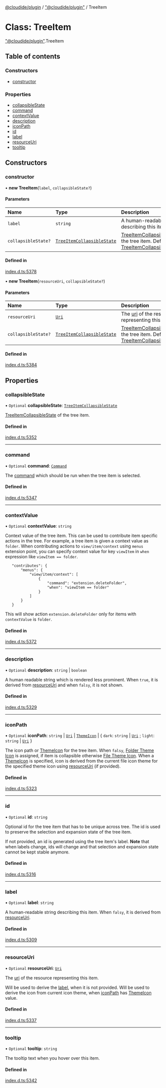 [@cloudide/plugin](../README.md) / ["@cloudide/plugin"](../modules/_cloudide_plugin_.md) / TreeItem

# Class: TreeItem

["@cloudide/plugin"](../modules/_cloudide_plugin_.md).TreeItem

## Table of contents

### Constructors

- [constructor](cloudide_plugin_.TreeItem.md#constructor)

### Properties

- [collapsibleState](cloudide_plugin_.TreeItem.md#collapsiblestate)
- [command](cloudide_plugin_.TreeItem.md#command)
- [contextValue](cloudide_plugin_.TreeItem.md#contextvalue)
- [description](cloudide_plugin_.TreeItem.md#description)
- [iconPath](cloudide_plugin_.TreeItem.md#iconpath)
- [id](cloudide_plugin_.TreeItem.md#id)
- [label](cloudide_plugin_.TreeItem.md#label)
- [resourceUri](cloudide_plugin_.TreeItem.md#resourceuri)
- [tooltip](cloudide_plugin_.TreeItem.md#tooltip)

## Constructors

### constructor

• **new TreeItem**(`label`, `collapsibleState?`)

#### Parameters

| Name | Type | Description |
| :------ | :------ | :------ |
| `label` | `string` | A human-readable string describing this item |
| `collapsibleState?` | [`TreeItemCollapsibleState`](../enums/cloudide_plugin_.TreeItemCollapsibleState.md) | [TreeItemCollapsibleState](#TreeItemCollapsibleState) of the tree item. Default is [TreeItemCollapsibleState.None](#TreeItemCollapsibleState.None) |

#### Defined in

[index.d.ts:5378](https://github.com/shuyaqian/cloudide-plugin-api/blob/26b31b9/index.d.ts#L5378)

• **new TreeItem**(`resourceUri`, `collapsibleState?`)

#### Parameters

| Name | Type | Description |
| :------ | :------ | :------ |
| `resourceUri` | [`Uri`](cloudide_plugin_.Uri.md) | The [uri](#Uri) of the resource representing this item. |
| `collapsibleState?` | [`TreeItemCollapsibleState`](../enums/cloudide_plugin_.TreeItemCollapsibleState.md) | [TreeItemCollapsibleState](#TreeItemCollapsibleState) of the tree item. Default is [TreeItemCollapsibleState.None](#TreeItemCollapsibleState.None) |

#### Defined in

[index.d.ts:5384](https://github.com/shuyaqian/cloudide-plugin-api/blob/26b31b9/index.d.ts#L5384)

## Properties

### collapsibleState

• `Optional` **collapsibleState**: [`TreeItemCollapsibleState`](../enums/cloudide_plugin_.TreeItemCollapsibleState.md)

[TreeItemCollapsibleState](#TreeItemCollapsibleState) of the tree item.

#### Defined in

[index.d.ts:5352](https://github.com/shuyaqian/cloudide-plugin-api/blob/26b31b9/index.d.ts#L5352)

___

### command

• `Optional` **command**: [`Command`](../interfaces/cloudide_plugin_.Command.md)

The [command](#Command) which should be run when the tree item is selected.

#### Defined in

[index.d.ts:5347](https://github.com/shuyaqian/cloudide-plugin-api/blob/26b31b9/index.d.ts#L5347)

___

### contextValue

• `Optional` **contextValue**: `string`

Context value of the tree item. This can be used to contribute item specific actions in the tree.
For example, a tree item is given a context value as `folder`. When contributing actions to `view/item/context`
using `menus` extension point, you can specify context value for key `viewItem` in `when` expression like `viewItem == folder`.
```
   "contributes": {
       "menus": {
           "view/item/context": [
               {
                   "command": "extension.deleteFolder",
                   "when": "viewItem == folder"
               }
           ]
       }
   }
```
This will show action `extension.deleteFolder` only for items with `contextValue` is `folder`.

#### Defined in

[index.d.ts:5372](https://github.com/shuyaqian/cloudide-plugin-api/blob/26b31b9/index.d.ts#L5372)

___

### description

• `Optional` **description**: `string` \| `boolean`

A human readable string which is rendered less prominent.
When `true`, it is derived from [resourceUri](#TreeItem.resourceUri) and when `falsy`, it is not shown.

#### Defined in

[index.d.ts:5329](https://github.com/shuyaqian/cloudide-plugin-api/blob/26b31b9/index.d.ts#L5329)

___

### iconPath

• `Optional` **iconPath**: `string` \| [`Uri`](cloudide_plugin_.Uri.md) \| [`ThemeIcon`](cloudide_plugin_.ThemeIcon.md) \| { `dark`: `string` \| [`Uri`](cloudide_plugin_.Uri.md) ; `light`: `string` \| [`Uri`](cloudide_plugin_.Uri.md)  }

The icon path or [ThemeIcon](#ThemeIcon) for the tree item.
When `falsy`, [Folder Theme Icon](#ThemeIcon.Folder) is assigned, if item is collapsible otherwise [File Theme Icon](#ThemeIcon.File).
When a [ThemeIcon](#ThemeIcon) is specified, icon is derived from the current file icon theme for the specified theme icon using [resourceUri](#TreeItem.resourceUri) (if provided).

#### Defined in

[index.d.ts:5323](https://github.com/shuyaqian/cloudide-plugin-api/blob/26b31b9/index.d.ts#L5323)

___

### id

• `Optional` **id**: `string`

Optional id for the tree item that has to be unique across tree. The id is used to preserve the selection and expansion state of the tree item.

If not provided, an id is generated using the tree item's label. **Note** that when labels change, ids will change and that selection and expansion state cannot be kept stable anymore.

#### Defined in

[index.d.ts:5316](https://github.com/shuyaqian/cloudide-plugin-api/blob/26b31b9/index.d.ts#L5316)

___

### label

• `Optional` **label**: `string`

A human-readable string describing this item. When `falsy`, it is derived from [resourceUri](#TreeItem.resourceUri).

#### Defined in

[index.d.ts:5309](https://github.com/shuyaqian/cloudide-plugin-api/blob/26b31b9/index.d.ts#L5309)

___

### resourceUri

• `Optional` **resourceUri**: [`Uri`](cloudide_plugin_.Uri.md)

The [uri](#Uri) of the resource representing this item.

Will be used to derive the [label](#TreeItem.label), when it is not provided.
Will be used to derive the icon from current icon theme, when [iconPath](#TreeItem.iconPath) has [ThemeIcon](#ThemeIcon) value.

#### Defined in

[index.d.ts:5337](https://github.com/shuyaqian/cloudide-plugin-api/blob/26b31b9/index.d.ts#L5337)

___

### tooltip

• `Optional` **tooltip**: `string`

The tooltip text when you hover over this item.

#### Defined in

[index.d.ts:5342](https://github.com/shuyaqian/cloudide-plugin-api/blob/26b31b9/index.d.ts#L5342)
